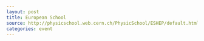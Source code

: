 ```yaml
---
layout: post
title: European School
source: http://physicschool.web.cern.ch/PhysicSchool/ESHEP/default.html
categories: event
---
```

